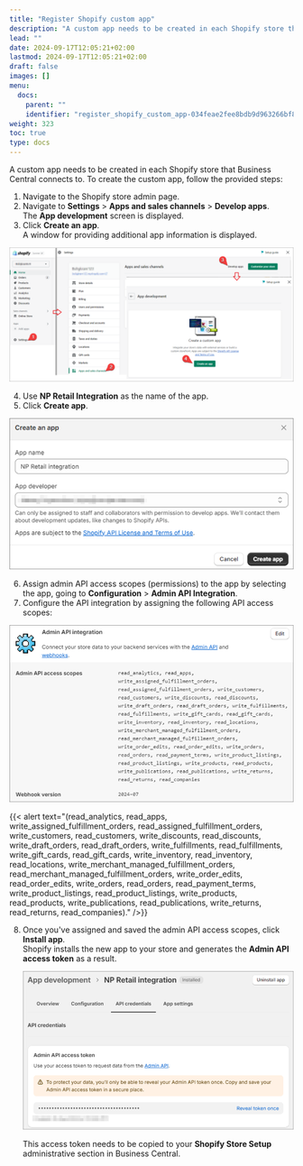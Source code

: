 ```yaml
---
title: "Register Shopify custom app"
description: "A custom app needs to be created in each Shopify store that Business Central connects to. "
lead: ""
date: 2024-09-17T12:05:21+02:00
lastmod: 2024-09-17T12:05:21+02:00
draft: false
images: []
menu:
  docs:
    parent: ""
    identifier: "register_shopify_custom_app-034feae2fee8bdb9d963266bf8602b66"
weight: 323
toc: true
type: docs
---
```


A custom app needs to be created in each Shopify store that Business Central connects to. To create the custom app, follow the provided steps:

1. Navigate to the Shopify store admin page.
2. Navigate to **Settings** > **Apps and sales channels** > **Develop apps**.      
   The **App development** screen is displayed.
3. Click **Create an app**.   
   A window for providing additional app information is displayed.
  
  ![shopify_setup_area](Images/shopify_setup_area.PNG)

4. Use **NP Retail Integration** as the name of the app.
5. Click **Create app**.

  ![create_custom_app](Images/create_custom_app.PNG)

6. Assign admin API access scopes (permissions) to the app by selecting the app, going to **Configuration** > **Admin API Integration**.
7. Configure the API integration by assigning the following API access scopes: 

  ![api_access_scopes](Images/api_access_scopes.PNG)

  {{< alert text="(read_analytics, read_apps, write_assigned_fulfillment_orders, read_assigned_fulfillment_orders, write_customers, read_customers, write_discounts, read_discounts, write_draft_orders, read_draft_orders, write_fulfillments, read_fulfillments, write_gift_cards, read_gift_cards, write_inventory, read_inventory, read_locations, write_merchant_managed_fulfillment_orders, read_merchant_managed_fulfillment_orders, write_order_edits, read_order_edits, write_orders, read_orders, read_payment_terms, write_product_listings, read_product_listings, write_products, read_products, write_publications, read_publications, write_returns, read_returns, read_companies)." />}}

8. Once you've assigned and saved the admin API access scopes, click **Install app**.     
   Shopify installs the new app to your store and generates the **Admin API access token** as a result.

   ![api_access_token](Images/api_access_token.PNG)

   This access token needs to be copied to your **Shopify Store Setup** administrative section in Business Central.